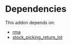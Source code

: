 # Dependencies

This addon depends on:

- [rma](https://github.com/bringout/oca-technical)
- [stock_picking_return_lot](https://github.com/bringout/oca-workflow-process)
